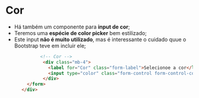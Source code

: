 # Cor
- Há também um componente para **input de cor**;
- Teremos uma **espécie de color picker** bem estilizado;
- Este input **não é muito utilizado**, mas é interessante o cuidado quue o Bootstrap teve em incluir ele;

~~~html
             <!-- Cor -->
              <div class="mb-4">
                <label for="Cor" class="form-label">Selecionoe a cor</label>
                <input type="color" class="form-control form-control-color" id="cor" value="#000" title="Escolha uma cor">
              </div>
        </form>
      </div>
~~~
